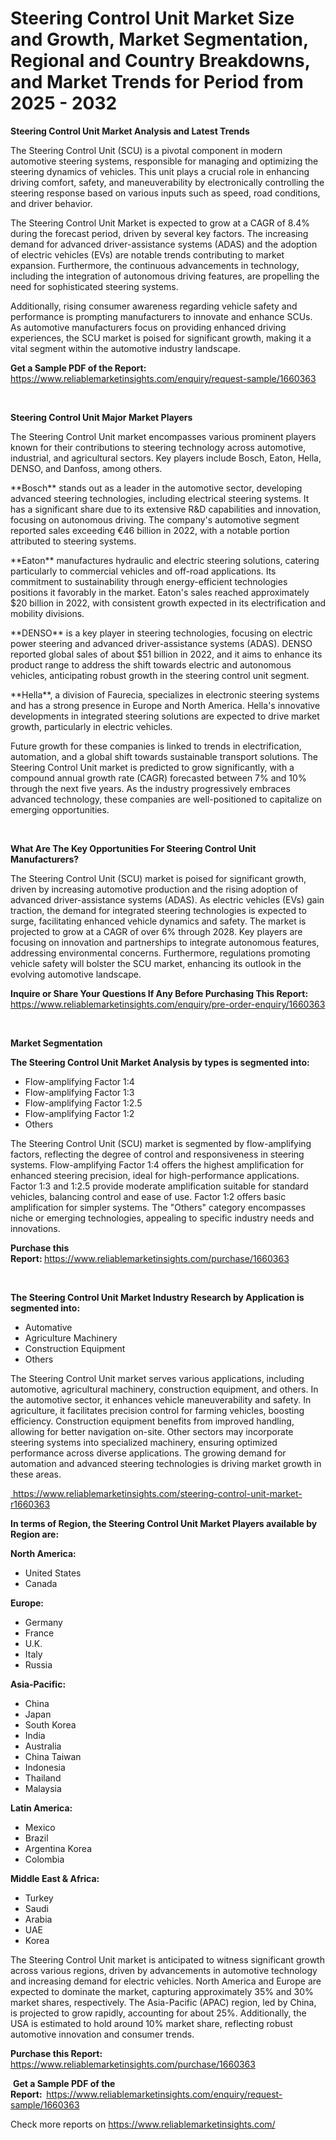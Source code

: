 <p><h1>Steering Control Unit Market Size and Growth, Market Segmentation, Regional and Country Breakdowns, and Market Trends for Period from 2025 -  2032</h1></p><p><strong>Steering Control Unit Market Analysis and Latest Trends</strong></p>
<p><p>The Steering Control Unit (SCU) is a pivotal component in modern automotive steering systems, responsible for managing and optimizing the steering dynamics of vehicles. This unit plays a crucial role in enhancing driving comfort, safety, and maneuverability by electronically controlling the steering response based on various inputs such as speed, road conditions, and driver behavior.</p><p>The Steering Control Unit Market is expected to grow at a CAGR of 8.4% during the forecast period, driven by several key factors. The increasing demand for advanced driver-assistance systems (ADAS) and the adoption of electric vehicles (EVs) are notable trends contributing to market expansion. Furthermore, the continuous advancements in technology, including the integration of autonomous driving features, are propelling the need for sophisticated steering systems.</p><p>Additionally, rising consumer awareness regarding vehicle safety and performance is prompting manufacturers to innovate and enhance SCUs. As automotive manufacturers focus on providing enhanced driving experiences, the SCU market is poised for significant growth, making it a vital segment within the automotive industry landscape.</p></p>
<p><strong>Get a Sample PDF of the Report:&nbsp;</strong> <a href="https://www.reliablemarketinsights.com/enquiry/request-sample/1660363?utm_campaign=3369&utm_medium=2&utm_source=Github&utm_content=ia&utm_term=10042025&utm_id=steering-control-unit">https://www.reliablemarketinsights.com/enquiry/request-sample/1660363</a></p>
<p>&nbsp;</p>
<p><strong>Steering Control Unit Major Market Players</strong></p>
<p><p>The Steering Control Unit market encompasses various prominent players known for their contributions to steering technology across automotive, industrial, and agricultural sectors. Key players include Bosch, Eaton, Hella, DENSO, and Danfoss, among others.</p><p>**Bosch** stands out as a leader in the automotive sector, developing advanced steering technologies, including electrical steering systems. It has a significant share due to its extensive R&D capabilities and innovation, focusing on autonomous driving. The company's automotive segment reported sales exceeding €46 billion in 2022, with a notable portion attributed to steering systems.</p><p>**Eaton** manufactures hydraulic and electric steering solutions, catering particularly to commercial vehicles and off-road applications. Its commitment to sustainability through energy-efficient technologies positions it favorably in the market. Eaton's sales reached approximately $20 billion in 2022, with consistent growth expected in its electrification and mobility divisions.</p><p>**DENSO** is a key player in steering technologies, focusing on electric power steering and advanced driver-assistance systems (ADAS). DENSO reported global sales of about $51 billion in 2022, and it aims to enhance its product range to address the shift towards electric and autonomous vehicles, anticipating robust growth in the steering control unit segment.</p><p>**Hella**, a division of Faurecia, specializes in electronic steering systems and has a strong presence in Europe and North America. Hella's innovative developments in integrated steering solutions are expected to drive market growth, particularly in electric vehicles.</p><p>Future growth for these companies is linked to trends in electrification, automation, and a global shift towards sustainable transport solutions. The Steering Control Unit market is predicted to grow significantly, with a compound annual growth rate (CAGR) forecasted between 7% and 10% through the next five years. As the industry progressively embraces advanced technology, these companies are well-positioned to capitalize on emerging opportunities.</p></p>
<p>&nbsp;</p>
<p><strong>What Are The Key Opportunities For Steering Control Unit Manufacturers?</strong></p>
<p><p>The Steering Control Unit (SCU) market is poised for significant growth, driven by increasing automotive production and the rising adoption of advanced driver-assistance systems (ADAS). As electric vehicles (EVs) gain traction, the demand for integrated steering technologies is expected to surge, facilitating enhanced vehicle dynamics and safety. The market is projected to grow at a CAGR of over 6% through 2028. Key players are focusing on innovation and partnerships to integrate autonomous features, addressing environmental concerns. Furthermore, regulations promoting vehicle safety will bolster the SCU market, enhancing its outlook in the evolving automotive landscape.</p></p>
<p><strong>Inquire or Share Your Questions If Any Before Purchasing This Report:</strong> <a href="https://www.reliablemarketinsights.com/enquiry/pre-order-enquiry/1660363?utm_campaign=3369&utm_medium=2&utm_source=Github&utm_content=ia&utm_term=10042025&utm_id=steering-control-unit">https://www.reliablemarketinsights.com/enquiry/pre-order-enquiry/1660363</a></p>
<p>&nbsp;</p>
<p><strong>Market Segmentation</strong></p>
<p><strong>The Steering Control Unit Market Analysis by types is segmented into:</strong></p>
<p><ul><li>Flow-amplifying Factor 1:4</li><li>Flow-amplifying Factor 1:3</li><li>Flow-amplifying Factor 1:2.5</li><li>Flow-amplifying Factor 1:2</li><li>Others</li></ul></p>
<p><p>The Steering Control Unit (SCU) market is segmented by flow-amplifying factors, reflecting the degree of control and responsiveness in steering systems. Flow-amplifying Factor 1:4 offers the highest amplification for enhanced steering precision, ideal for high-performance applications. Factor 1:3 and 1:2.5 provide moderate amplification suitable for standard vehicles, balancing control and ease of use. Factor 1:2 offers basic amplification for simpler systems. The "Others" category encompasses niche or emerging technologies, appealing to specific industry needs and innovations.</p></p>
<p><strong>Purchase this Report:&nbsp;</strong><a href="https://www.reliablemarketinsights.com/purchase/1660363?utm_campaign=3369&utm_medium=2&utm_source=Github&utm_content=ia&utm_term=10042025&utm_id=steering-control-unit">https://www.reliablemarketinsights.com/purchase/1660363</a></p>
<p>&nbsp;</p>
<p><strong>The Steering Control Unit Market Industry Research by Application is segmented into:</strong></p>
<p><ul><li>Automative</li><li>Agriculture Machinery</li><li>Construction Equipment</li><li>Others</li></ul></p>
<p><p>The Steering Control Unit market serves various applications, including automotive, agricultural machinery, construction equipment, and others. In the automotive sector, it enhances vehicle maneuverability and safety. In agriculture, it facilitates precision control for farming vehicles, boosting efficiency. Construction equipment benefits from improved handling, allowing for better navigation on-site. Other sectors may incorporate steering systems into specialized machinery, ensuring optimized performance across diverse applications. The growing demand for automation and advanced steering technologies is driving market growth in these areas.</p></p>
<p><a href="https://www.reliablemarketinsights.com/steering-control-unit-market-r1660363?utm_campaign=3369&utm_medium=2&utm_source=Github&utm_content=ia&utm_term=10042025&utm_id=steering-control-unit">&nbsp;https://www.reliablemarketinsights.com/steering-control-unit-market-r1660363</a></p>
<p><strong>In terms of Region, the Steering Control Unit Market Players available by Region are:</strong></p>
<p>
    <p> <strong> North America: </strong>
        <ul>
            <li>United States</li>
            <li>Canada</li>
        </ul>
        </p> 
    <p> <strong> Europe: </strong>
        <ul>
            <li>Germany</li>
            <li>France</li>
            <li>U.K.</li>
            <li>Italy</li>
            <li>Russia</li>
        </ul>
        </p> 
    <p> <strong> Asia-Pacific: </strong>
        <ul>
            <li>China</li>
            <li>Japan</li>
            <li>South Korea</li>
            <li>India</li>
            <li>Australia</li>
            <li>China Taiwan</li>
            <li>Indonesia</li>
            <li>Thailand</li>
            <li>Malaysia</li>
        </ul>
        </p> 
    <p> <strong> Latin America: </strong>
        <ul>
            <li>Mexico</li>
            <li>Brazil</li>
            <li>Argentina Korea</li>
            <li>Colombia</li>
        </ul>
        </p> 
    <p> <strong> Middle East & Africa: </strong>
        <ul>
            <li>Turkey</li>
            <li>Saudi</li>
            <li>Arabia</li>
            <li>UAE</li>
            <li>Korea</li>
        </ul>
    </p>
    </p>
<p><p>The Steering Control Unit market is anticipated to witness significant growth across various regions, driven by advancements in automotive technology and increasing demand for electric vehicles. North America and Europe are expected to dominate the market, capturing approximately 35% and 30% market shares, respectively. The Asia-Pacific (APAC) region, led by China, is projected to grow rapidly, accounting for about 25%. Additionally, the USA is estimated to hold around 10% market share, reflecting robust automotive innovation and consumer trends.</p></p>
<p><strong>Purchase this Report: </strong><a href="https://www.reliablemarketinsights.com/purchase/1660363?utm_campaign=3369&utm_medium=2&utm_source=Github&utm_content=ia&utm_term=10042025&utm_id=steering-control-unit">https://www.reliablemarketinsights.com/purchase/1660363</a></p>
<p>&nbsp;<strong>Get a Sample PDF of the Report:&nbsp;&nbsp;</strong><a href="https://www.reliablemarketinsights.com/enquiry/request-sample/1660363?utm_campaign=3369&utm_medium=2&utm_source=Github&utm_content=ia&utm_term=10042025&utm_id=steering-control-unit">https://www.reliablemarketinsights.com/enquiry/request-sample/1660363</a></p>
<p><strong></strong></p>
<p>Check more reports on <a href="https://www.reliablemarketinsights.com/?utm_campaign=3369&utm_medium=2&utm_source=Github&utm_content=ia&utm_term=10042025&utm_id=steering-control-unit">https://www.reliablemarketinsights.com/</a></p>